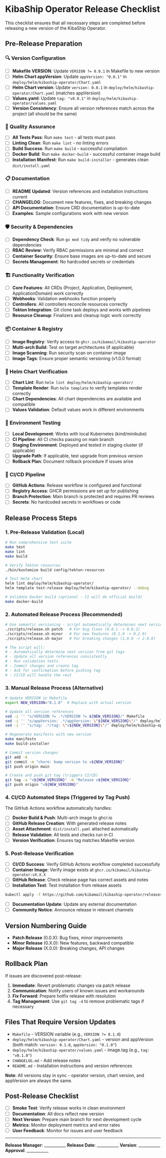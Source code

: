 # KibaShip Operator Release Checklist

This checklist ensures that all necessary steps are completed before releasing a new version of the KibaShip Operator.

## Pre-Release Preparation

### 🔍 Version Configuration
- [ ] **Makefile VERSION**: Update `VERSION ?= 0.0.1` in Makefile to new version
- [ ] **Helm Chart appVersion**: Update `appVersion: "0.0.1"` in `deploy/helm/kibaship-operator/Chart.yaml`
- [ ] **Helm Chart version**: Update `version: 0.0.1` in `deploy/helm/kibaship-operator/Chart.yaml` (matches appVersion)
- [ ] **Values.yaml**: Update `tag: "v0.0.1"` in `deploy/helm/kibaship-operator/values.yaml`
- [ ] **Version Consistency**: Ensure all version references match across the project (all should be the same)

### 🧪 Quality Assurance
- [ ] **All Tests Pass**: Run `make test` - all tests must pass
- [ ] **Linting Clean**: Run `make lint` - no linting errors
- [ ] **Build Success**: Run `make build` - successful compilation
- [ ] **Docker Build**: Run `make docker-build` - successful container image build
- [ ] **Installation Manifest**: Run `make build-installer` - generates clean `dist/install.yaml`

### 📋 Documentation
- [ ] **README Updated**: Version references and installation instructions current
- [ ] **CHANGELOG**: Document new features, fixes, and breaking changes
- [ ] **API Documentation**: Ensure CRD documentation is up-to-date
- [ ] **Examples**: Sample configurations work with new version

### 🛡️ Security & Dependencies
- [ ] **Dependency Check**: Run `go mod tidy` and verify no vulnerable dependencies
- [ ] **RBAC Review**: Verify RBAC permissions are minimal and correct
- [ ] **Container Security**: Ensure base images are up-to-date and secure
- [ ] **Secrets Management**: No hardcoded secrets or credentials

### 🏗️ Functionality Verification
- [ ] **Core Features**: All CRDs (Project, Application, Deployment, ApplicationDomain) work correctly
- [ ] **Webhooks**: Validation webhooks function properly
- [ ] **Controllers**: All controllers reconcile resources correctly
- [ ] **Tekton Integration**: Git clone task deploys and works with pipelines
- [ ] **Resource Cleanup**: Finalizers and cleanup logic work correctly

### 📦 Container & Registry
- [ ] **Image Registry**: Verify access to `ghcr.io/kibamail/kibaship-operator`
- [ ] **Multi-arch Build**: Test on target architectures (if applicable)
- [ ] **Image Scanning**: Run security scan on container image
- [ ] **Image Tags**: Ensure proper semantic versioning (v1.0.0 format)

### 🎯 Helm Chart Verification
- [ ] **Chart Lint**: Run `helm lint deploy/helm/kibaship-operator/`
- [ ] **Template Render**: Run `helm template` to verify templates render correctly
- [ ] **Chart Dependencies**: All chart dependencies are available and compatible
- [ ] **Values Validation**: Default values work in different environments

### 🔧 Environment Testing
- [ ] **Local Development**: Works with local Kubernetes (kind/minikube)
- [ ] **CI Pipeline**: All CI checks passing on main branch
- [ ] **Staging Environment**: Deployed and tested in staging cluster (if applicable)
- [ ] **Upgrade Path**: If applicable, test upgrade from previous version
- [ ] **Rollback Plan**: Document rollback procedure if issues arise

### 🤖 CI/CD Pipeline
- [ ] **GitHub Actions**: Release workflow is configured and functional
- [ ] **Registry Access**: GHCR permissions are set up for publishing
- [ ] **Branch Protection**: Main branch is protected and requires PR reviews
- [ ] **Secrets**: No hardcoded secrets in workflows or code

## Release Process Steps

### 1. Pre-Release Validation (Local)
```bash
# Run comprehensive test suite
make test
make lint
make build

# Verify Tekton resources
./bin/kustomize build config/tekton-resources

# Test Helm chart
helm lint deploy/helm/kibaship-operator/
helm template test-release deploy/helm/kibaship-operator/ --debug

# Validate Docker build (optional - CI will do official build)
make docker-build
```

### 2. Automated Release Process (Recommended)
```bash
# Use semantic versioning - script automatically determines next version
./scripts/release.sh patch   # For bug fixes (0.0.1 -> 0.0.2)
./scripts/release.sh minor   # For new features (0.1.0 -> 0.2.0)
./scripts/release.sh major   # For breaking changes (1.0.0 -> 2.0.0)

# The script will:
# - Automatically determine next version from git tags
# - Update all version references consistently
# - Run validation tests
# - Commit changes and create tag
# - Ask for confirmation before pushing tag
# - CI/CD will handle the rest
```

### 3. Manual Release Process (Alternative)
```bash
# Update VERSION in Makefile
export NEW_VERSION="0.1.0"  # Replace with actual version

# Update all version references
sed -i '' "s/VERSION ?= .*/VERSION ?= ${NEW_VERSION}/" Makefile
sed -i '' "s/appVersion: .*/appVersion: \"${NEW_VERSION}\"/" deploy/helm/kibaship-operator/Chart.yaml
sed -i '' "s/tag: .*/tag: \"v${NEW_VERSION}\"/" deploy/helm/kibaship-operator/values.yaml

# Regenerate manifests with new version
make manifests
make build-installer

# Commit version changes
git add -A
git commit -m "chore: bump version to v${NEW_VERSION}"
git push origin main

# Create and push git tag (triggers CI/CD)
git tag -a "v${NEW_VERSION}" -m "Release v${NEW_VERSION}"
git push origin "v${NEW_VERSION}"
```

### 4. CI/CD Automated Steps (Triggered by Tag Push)
The GitHub Actions workflow automatically handles:
- [ ] **Docker Build & Push**: Multi-arch image to ghcr.io
- [ ] **GitHub Release Creation**: With generated release notes
- [ ] **Asset Attachment**: `dist/install.yaml` attached automatically
- [ ] **Release Validation**: All tests and checks run in CI
- [ ] **Version Verification**: Ensures tag matches Makefile version

### 5. Post-Release Verification
- [ ] **CI/CD Success**: Verify GitHub Actions workflow completed successfully
- [ ] **Container Image**: Verify image exists at `ghcr.io/kibamail/kibaship-operator:vX.X.X`
- [ ] **GitHub Release**: Check release page has correct assets and notes
- [ ] **Installation Test**: Test installation from release assets
```bash
kubectl apply -f https://github.com/kibamail/kibaship-operator/releases/download/vX.X.X/install.yaml
```
- [ ] **Documentation Update**: Update any external documentation
- [ ] **Community Notice**: Announce release in relevant channels

## Version Numbering Guide

- **Patch Release** (0.0.X): Bug fixes, minor improvements
- **Minor Release** (0.X.0): New features, backward compatible
- **Major Release** (X.0.0): Breaking changes, API changes

## Rollback Plan

If issues are discovered post-release:

1. **Immediate**: Revert problematic changes via patch release
2. **Communication**: Notify users of known issues and workarounds
3. **Fix Forward**: Prepare hotfix release with resolution
4. **Tag Management**: Use `git tag -d` to remove problematic tags if necessary

## Files That Require Version Updates

- `Makefile` - VERSION variable (e.g., `VERSION ?= 0.1.0`)
- `deploy/helm/kibaship-operator/Chart.yaml` - version and appVersion (both match: `version: 0.1.0`, `appVersion: "0.1.0"`)
- `deploy/helm/kibaship-operator/values.yaml` - image.tag (e.g., `tag: "v0.1.0"`)
- `CHANGELOG.md` - Add release notes
- `README.md` - Installation instructions and version references

**Note**: All versions stay in sync - operator version, chart version, and appVersion are always the same.

## Post-Release Checklist

- [ ] **Smoke Test**: Verify release works in clean environment
- [ ] **Documentation**: All docs reflect new version
- [ ] **Next Version**: Prepare main branch for next development cycle
- [ ] **Metrics**: Monitor deployment metrics and error rates
- [ ] **User Feedback**: Monitor for issues and user feedback

---

**Release Manager**: ___________
**Release Date**: ___________
**Version**: ___________
**Approval**: ___________